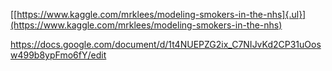 [[https://www.kaggle.com/mrklees/modeling-smokers-in-the-nhs]{.ul}](https://www.kaggle.com/mrklees/modeling-smokers-in-the-nhs)

https://docs.google.com/document/d/1t4NUEPZG2ix_C7NIJvKd2CP31uOosw499b8ypFmo6fY/edit